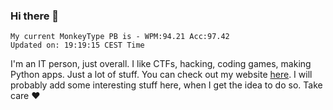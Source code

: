 ### Hi there 👋
<!-- PB START -->
```
My current MonkeyType PB is - WPM:94.21 Acc:97.42
Updated on: 19:19:15 CEST Time
```
<!-- PB END -->
I'm an IT person, just overall. I like CTFs, hacking, coding games, making Python apps. Just a lot of stuff.
You can check out my website [here](https://skill3472.github.io/).
I will probably add some interesting stuff here, when I get the idea to do so. Take care ❤️
